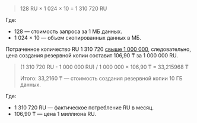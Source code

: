 > 128 RU × 1 024 × 10 = 1 310 720 RU

Где:

* 128 — стоимость запроса за 1 МБ данных.
* 1 024 × 10 — объем скопированных данных в МБ.

Потраченное количество RU 1 310 720 [свыше 1 000 000](#prices), следовательно, цена создания резервной копии составит 106,90&nbsp;₸ за 1 000 000 RU.

> (1 310 720 RU - 1 000 000 RU) / 1 000 000 × 106,90&nbsp;₸ = 33,215968&nbsp;₸
>
> Итого: 33,2160&nbsp;₸ — стоимость создания резервной копии 10 ГБ данных.

Где:

* 1 310 720 RU — фактическое потребление RU в месяц.
* 106,90&nbsp;₸ — цена 1 миллиона RU.